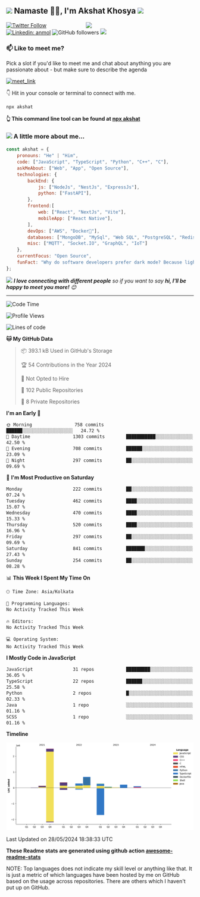 <h2><img src="https://emojis.slackmojis.com/emojis/images/1531849430/4246/blob-sunglasses.gif?1531849430" width="30"/> Namaste 🙏🏻, I'm Akshat Khosya <img src="https://media.giphy.com/media/12oufCB0MyZ1Go/giphy.gif" width="50"></h2>
<img align='right' src="https://media.giphy.com/media/836HiJc7pgzy8iNXCn/giphy.gif" width="290">


[![Twitter Follow](https://img.shields.io/twitter/follow/akshatkhosya?label=Follow)](https://twitter.com/akshatkhosya)
[![Linkedin: anmol](https://img.shields.io/badge/-akshat-blue?style=flat-square&logo=Linkedin&logoColor=white&link=https://www.linkedin.com/in/akshatkhosya/)](https://www.linkedin.com/in/akshatkhosya/)
![GitHub followers](https://img.shields.io/github/followers/akshat-khosya?label=Follow&style=social)
![](https://komarev.com/ghpvc/?username=akshat-khosya&label=Profile%20views&color=0e75b6&style=flat)


### 📫 Like to meet me?

Pick a slot if you'd like to meet me and chat about anything you are passionate about - but make sure to describe the agenda

<a href="https://calendly.com/akshatkhosya/30min" target="_blank"><img width="498" alt="meet_link" src="https://user-images.githubusercontent.com/15426564/144297439-f530f383-e73e-41e0-9914-a9b7d3f432e5.png"></a>

👇 Hit in your console or terminal to connect with me.

```bash
npx akshat
```
**👆 This command line tool can be found at [npx akshat](https://github.com/akshat/npx_card)**

### <img src="https://media.giphy.com/media/VgCDAzcKvsR6OM0uWg/giphy.gif" width="50"> A little more about me...  

```javascript
const akshat = {
    pronouns: "He" | "Him",
    code: ["JavaScript", "TypeScript", "Python", "C++", "C"],
    askMeAbout: ["Web", "App", "Open Source"],
    technologies: {
        backEnd: {
            js: ["NodeJs", "NestJs", "ExpressJs"],
            python: ["FastAPI"],
        },
        frontend:[
            web: ["React", "NextJs", "Vite"],
            mobileApp: ["React Native"],
        ],
        devOps: ["AWS", "Docker🐳"],
        databases: ["MongoDB", "MySql", "Web SQL", "PostgreSQL", "Redis"],
        misc: ["MQTT", "Socket.IO", "GraphQL", "IoT"]
    },
    currentFocus: "Open Source",
    funFact: "Why do software developers prefer dark mode? Because light attracts bugs!"
};
```

<img src="https://media.giphy.com/media/LnQjpWaON8nhr21vNW/giphy.gif" width="60"> <em><b>I love connecting with different people</b> so if you want to say <b>hi, I'll be happy to meet you more!</b> 😊</em>

---
<!--START_SECTION:waka-->
![Code Time](http://img.shields.io/badge/Code%20Time-0%20secs-blue)

![Profile Views](http://img.shields.io/badge/Profile%20Views-0-blue)

![Lines of code](https://img.shields.io/badge/From%20Hello%20World%20I%27ve%20Written-4.5%20million%20lines%20of%20code-blue)

**🐱 My GitHub Data** 

> 📦 393.1 kB Used in GitHub's Storage 
 > 
> 🏆 54 Contributions in the Year 2024
 > 
> 🚫 Not Opted to Hire
 > 
> 📜 102 Public Repositories 
 > 
> 🔑 8 Private Repositories 
 > 
**I'm an Early 🐤** 

```text
🌞 Morning                758 commits         ██████░░░░░░░░░░░░░░░░░░░   24.72 % 
🌆 Daytime                1303 commits        ███████████░░░░░░░░░░░░░░   42.50 % 
🌃 Evening                708 commits         ██████░░░░░░░░░░░░░░░░░░░   23.09 % 
🌙 Night                  297 commits         ██░░░░░░░░░░░░░░░░░░░░░░░   09.69 % 
```
📅 **I'm Most Productive on Saturday** 

```text
Monday                   222 commits         ██░░░░░░░░░░░░░░░░░░░░░░░   07.24 % 
Tuesday                  462 commits         ████░░░░░░░░░░░░░░░░░░░░░   15.07 % 
Wednesday                470 commits         ████░░░░░░░░░░░░░░░░░░░░░   15.33 % 
Thursday                 520 commits         ████░░░░░░░░░░░░░░░░░░░░░   16.96 % 
Friday                   297 commits         ██░░░░░░░░░░░░░░░░░░░░░░░   09.69 % 
Saturday                 841 commits         ███████░░░░░░░░░░░░░░░░░░   27.43 % 
Sunday                   254 commits         ██░░░░░░░░░░░░░░░░░░░░░░░   08.28 % 
```


📊 **This Week I Spent My Time On** 

```text
🕑︎ Time Zone: Asia/Kolkata

💬 Programming Languages: 
No Activity Tracked This Week

🔥 Editors: 
No Activity Tracked This Week

💻 Operating System: 
No Activity Tracked This Week
```

**I Mostly Code in JavaScript** 

```text
JavaScript               31 repos            █████████░░░░░░░░░░░░░░░░   36.05 % 
TypeScript               22 repos            ██████░░░░░░░░░░░░░░░░░░░   25.58 % 
Python                   2 repos             █░░░░░░░░░░░░░░░░░░░░░░░░   02.33 % 
Java                     1 repo              ░░░░░░░░░░░░░░░░░░░░░░░░░   01.16 % 
SCSS                     1 repo              ░░░░░░░░░░░░░░░░░░░░░░░░░   01.16 % 
```



**Timeline**

![Lines of Code chart](https://raw.githubusercontent.com/akshat-khosya/akshat-khosya/main/assets/bar_graph.png)


 Last Updated on 28/05/2024 18:38:33 UTC
<!--END_SECTION:waka-->

**These Readme stats are generated using github action [awesome-readme-stats](https://github.com/anmol098/waka-readme-stats)**

NOTE: Top languages does not indicate my skill level or anything like that. It is just a metric of which languages have been hosted by me on GitHub based on the usage across repositories. There are others which I haven't put up on GitHub.
